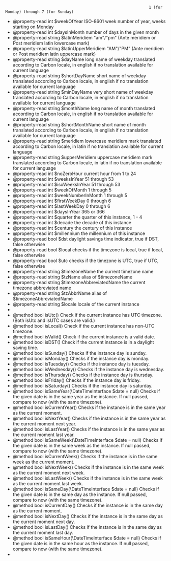                                                                    1 (for Monday) through 7 (for Sunday)
 * @property-read int            $weekOfYear                                                                         ISO-8601 week number of year, weeks starting on Monday
 * @property-read int            $daysInMonth                                                                        number of days in the given month
 * @property-read string         $latinMeridiem                                                                      "am"/"pm" (Ante meridiem or Post meridiem latin lowercase mark)
 * @property-read string         $latinUpperMeridiem                                                                 "AM"/"PM" (Ante meridiem or Post meridiem latin uppercase mark)
 * @property-read string         $dayName                                                                            long name of weekday translated according to Carbon locale, in english if no translation available for current language
 * @property-read string         $shortDayName                                                                       short name of weekday translated according to Carbon locale, in english if no translation available for current language
 * @property-read string         $minDayName                                                                         very short name of weekday translated according to Carbon locale, in english if no translation available for current language
 * @property-read string         $monthName                                                                          long name of month translated according to Carbon locale, in english if no translation available for current language
 * @property-read string         $shortMonthName                                                                     short name of month translated according to Carbon locale, in english if no translation available for current language
 * @property-read string         $meridiem                                                                           lowercase meridiem mark translated according to Carbon locale, in latin if no translation available for current language
 * @property-read string         $upperMeridiem                                                                      uppercase meridiem mark translated according to Carbon locale, in latin if no translation available for current language
 * @property-read int            $noZeroHour                                                                         current hour from 1 to 24
 * @property-read int            $weeksInYear                                                                        51 through 53
 * @property-read int            $isoWeeksInYear                                                                     51 through 53
 * @property-read int            $weekOfMonth                                                                        1 through 5
 * @property-read int            $weekNumberInMonth                                                                  1 through 5
 * @property-read int            $firstWeekDay                                                                       0 through 6
 * @property-read int            $lastWeekDay                                                                        0 through 6
 * @property-read int            $daysInYear                                                                         365 or 366
 * @property-read int            $quarter                                                                            the quarter of this instance, 1 - 4
 * @property-read int            $decade                                                                             the decade of this instance
 * @property-read int            $century                                                                            the century of this instance
 * @property-read int            $millennium                                                                         the millennium of this instance
 * @property-read bool           $dst                                                                                daylight savings time indicator, true if DST, false otherwise
 * @property-read bool           $local                                                                              checks if the timezone is local, true if local, false otherwise
 * @property-read bool           $utc                                                                                checks if the timezone is UTC, true if UTC, false otherwise
 * @property-read string         $timezoneName                                                                       the current timezone name
 * @property-read string         $tzName                                                                             alias of $timezoneName
 * @property-read string         $timezoneAbbreviatedName                                                            the current timezone abbreviated name
 * @property-read string         $tzAbbrName                                                                         alias of $timezoneAbbreviatedName
 * @property-read string         $locale                                                                             locale of the current instance
 *
 * @method        bool           isUtc()                                                                             Check if the current instance has UTC timezone. (Both isUtc and isUTC cases are valid.)
 * @method        bool           isLocal()                                                                           Check if the current instance has non-UTC timezone.
 * @method        bool           isValid()                                                                           Check if the current instance is a valid date.
 * @method        bool           isDST()                                                                             Check if the current instance is in a daylight saving time.
 * @method        bool           isSunday()                                                                          Checks if the instance day is sunday.
 * @method        bool           isMonday()                                                                          Checks if the instance day is monday.
 * @method        bool           isTuesday()                                                                         Checks if the instance day is tuesday.
 * @method        bool           isWednesday()                                                                       Checks if the instance day is wednesday.
 * @method        bool           isThursday()                                                                        Checks if the instance day is thursday.
 * @method        bool           isFriday()                                                                          Checks if the instance day is friday.
 * @method        bool           isSaturday()                                                                        Checks if the instance day is saturday.
 * @method        bool           isSameYear(\DateTimeInterface $date = null)                                         Checks if the given date is in the same year as the instance. If null passed, compare to now (with the same timezone).
 * @method        bool           isCurrentYear()                                                                     Checks if the instance is in the same year as the current moment.
 * @method        bool           isNextYear()                                                                        Checks if the instance is in the same year as the current moment next year.
 * @method        bool           isLastYear()                                                                        Checks if the instance is in the same year as the current moment last year.
 * @method        bool           isSameWeek(\DateTimeInterface $date = null)                                         Checks if the given date is in the same week as the instance. If null passed, compare to now (with the same timezone).
 * @method        bool           isCurrentWeek()                                                                     Checks if the instance is in the same week as the current moment.
 * @method        bool           isNextWeek()                                                                        Checks if the instance is in the same week as the current moment next week.
 * @method        bool           isLastWeek()                                                                        Checks if the instance is in the same week as the current moment last week.
 * @method        bool           isSameDay(\DateTimeInterface $date = null)                                          Checks if the given date is in the same day as the instance. If null passed, compare to now (with the same timezone).
 * @method        bool           isCurrentDay()                                                                      Checks if the instance is in the same day as the current moment.
 * @method        bool           isNextDay()                                                                         Checks if the instance is in the same day as the current moment next day.
 * @method        bool           isLastDay()                                                                         Checks if the instance is in the same day as the current moment last day.
 * @method        bool           isSameHour(\DateTimeInterface $date = null)                                         Checks if the given date is in the same hour as the instance. If null passed, compare to now (with the same timezone).
 *